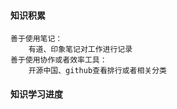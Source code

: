 #### 知识积累
    善于使用笔记：
        有道、印象笔记对工作进行记录
    善于使用协作或者效率工具：
        开源中国、github查看排行或者相关分类
     
    
#### 知识学习进度
    